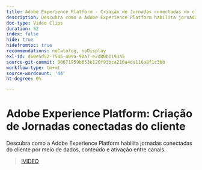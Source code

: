 ```yaml
---
title: Adobe Experience Platform - Criação de Jornadas conectadas do cliente
description: Descubra como a Adobe Experience Platform habilita jornadas conectadas do cliente por meio de dados, conteúdo e ativação entre canais.
doc-type: Video Clips
duration: 52
index: false
hide: true
hidefromtoc: true
recommendations: noCatalog, noDisplay
exl-id: d60e5d52-7545-409a-90a7-e2d80b1193a5
source-git-commit: 90671959b653e120f93bca216a4da116a8f1c3bb
workflow-type: tm+mt
source-wordcount: '44'
ht-degree: 0%

---
```


# Adobe Experience Platform: Criação de Jornadas conectadas do cliente

Descubra como a Adobe Experience Platform habilita jornadas conectadas do cliente por meio de dados, conteúdo e ativação entre canais.

<!-- 62_S655_3442541_51_adobe-experience-platform-building-connected-customer-journeys -->
>[!VIDEO](https://video.tv.adobe.com/v/3459631/?learn=on&enablevpops=true&captions=por_br)
